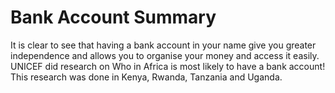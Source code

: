 #  Bank Account Summary
It is clear to see that having a bank account in your name give you greater independence and allows you to organise your money and access it easily. UNICEF did research on Who in Africa is most likely to have a bank account! This research was done in Kenya, Rwanda, Tanzania and Uganda.
